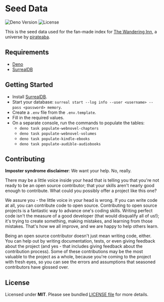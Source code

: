 # Seed Data

![Deno Version](https://img.shields.io/badge/deno-v1.26.2-black)
![License](https://img.shields.io/badge/license-MIT-blue)

This is the seed data used for the fan-made index for [The Wandering Inn](https://wanderinginn.com/), a universe by [pirateaba](https://www.patreon.com/pirateaba).

## Requirements

- [Deno](https://deno.land/)
- [SurrealDB](https://surrealdb.com/)

## Getting Started

- Install [SurrealDB](https://surrealdb.com/).
- Start your database: `surreal start --log info --user <username> --pass <password> memory`.
- Create a `.env` file from the `.env.template`.
- Fill in the required values.
- On a separate console, run the commands to populate the tables:
  - `deno task populate-webnovel-chapters`
  - `deno task populate-webnovel-volumes`
  - `deno task populate-kindle-ebooks`
  - `deno task populate-audible-audiobooks`

## Contributing

**Imposter syndrome disclaimer**: We want your help. No, really.

There may be a little voice inside your head that is telling you that you're not ready to be an open source contributor; that your skills aren't nearly good enough to contribute. What could you possibly offer a project like this one?

We assure you - the little voice in your head is wrong. If you can write code at all, you can contribute code to open source. Contributing to open source projects is a fantastic way to advance one's coding skills. Writing perfect code isn't the measure of a good developer (that would disqualify all of us!); it's trying to create something, making mistakes, and learning from those mistakes. That's how we all improve, and we are happy to help others learn.

Being an open source contributor doesn't just mean writing code, either. You can help out by writing documentation, tests, or even giving feedback about the project (and yes - that includes giving feedback about the contribution process). Some of these contributions may be the most valuable to the project as a whole, because you're coming to the project with fresh eyes, so you can see the errors and assumptions that seasoned contributors have glossed over.

## License

Licensed under **MIT**. Please see bundled [LICENSE file](./LICENSE.md) for more details.
